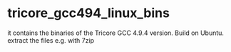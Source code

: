# tricore_gcc494_linux_bins
it contains the binaries of the Tricore GCC 4.9.4 version. Build on Ubuntu.
extract the files e.g. with 7zip

